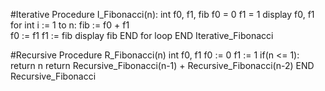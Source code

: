 #Iterative
Procedure I_Fibonacci(n):
    int f0, f1, fib
    f0 = 0
    f1 = 1
    display f0, f1
    for int i := 1 to n:
        fib := f0 + f1   
        f0 := f1
        f1 := fib
        display fib
    END for loop
END Iterative_Fibonacci

#Recursive
Procedure R_Fibonacci(n)
    int f0, f1
    f0 := 0
    f1 := 1
    if(n <= 1):
        return n
    return Recursive_Fibonacci(n-1) + Recursive_Fibonacci(n-2)
END Recursive_Fibonacci
